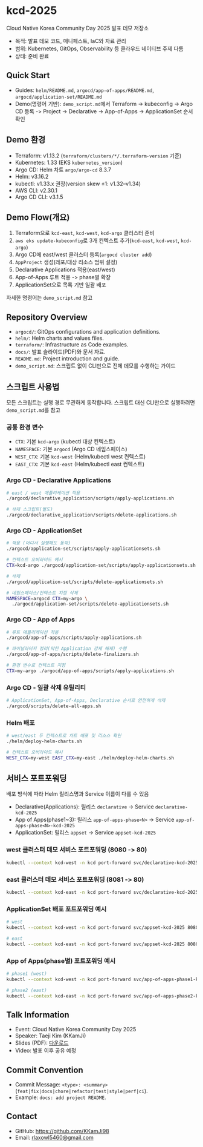 # kcd-2025

Cloud Native Korea Community Day 2025 발표 데모 저장소

- 목적: 발표 데모 코드, 매니페스트, IaC와 자료 관리
- 범위: Kubernetes, GitOps, Observability 등 클라우드 네이티브 주제 다룸
- 상태: 준비 완료

## Quick Start

- Guides: `helm/README.md`, `argocd/app-of-apps/README.md`, `argocd/application-set/README.md`
- Demo(명령어 기반): `demo_script.md`에서 Terraform -> kubeconfig -> Argo CD 등록 -> Project -> Declarative -> App-of-Apps -> ApplicationSet 순서 확인

## Demo 환경

- Terraform: v1.13.2 (`terraform/clusters/*/.terraform-version` 기준)
- Kubernetes: 1.33 (EKS `kubernetes_version`)
- Argo CD: Helm 차트 `argo/argo-cd` 8.3.7
- Helm: v3.16.2
- kubectl: v1.33.x 권장(version skew ±1: v1.32–v1.34)
- AWS CLI: v2.30.1
- Argo CD CLI: v3.1.5

## Demo Flow(개요)

1) Terraform으로 `kcd-east`, `kcd-west`, `kcd-argo` 클러스터 준비
2) `aws eks update-kubeconfig`로 3개 컨텍스트 추가(`kcd-east`, `kcd-west`, `kcd-argo`)
3) Argo CD에 east/west 클러스터 등록(`argocd cluster add`)
4) `AppProject` 생성(레포/대상 리소스 범위 설정)
5) Declarative Applications 적용(east/west)
6) App-of-Apps 루트 적용 -> phase별 확장
7) ApplicationSet으로 목록 기반 일괄 배포

자세한 명령어는 `demo_script.md` 참고

## Repository Overview

- `argocd/`: GitOps configurations and application definitions.
- `helm/`: Helm charts and values files.
- `terraform/`: Infrastructure as Code examples.
- `docs/`: 발표 슬라이드(PDF)와 문서 자료.
- `README.md`: Project introduction and guide.
- `demo_script.md`: 스크립트 없이 CLI만으로 전체 데모를 수행하는 가이드

## 스크립트 사용법

모든 스크립트는 실행 경로 무관하게 동작합니다. 스크립트 대신 CLI만으로 실행하려면 `demo_script.md`를 참고

### 공통 환경 변수

- `CTX`: 기본 `kcd-argo` (kubectl 대상 컨텍스트)
- `NAMESPACE`: 기본 `argocd` (Argo CD 네임스페이스)
- `WEST_CTX`: 기본 `kcd-west` (Helm/kubectl west 컨텍스트)
- `EAST_CTX`: 기본 `kcd-east` (Helm/kubectl east 컨텍스트)

### Argo CD - Declarative Applications

```bash
# east / west 애플리케이션 적용
./argocd/declarative_application/scripts/apply-applications.sh

# 삭제 스크립트(별도)
./argocd/declarative_application/scripts/delete-applications.sh
```

### Argo CD - ApplicationSet

```bash
# 적용 (어디서 실행해도 동작)
./argocd/application-set/scripts/apply-applicationsets.sh

# 컨텍스트 오버라이드 예시
CTX=kcd-argo ./argocd/application-set/scripts/apply-applicationsets.sh

# 삭제
./argocd/application-set/scripts/delete-applicationsets.sh

# 네임스페이스/컨텍스트 지정 삭제
NAMESPACE=argocd CTX=my-argo \
  ./argocd/application-set/scripts/delete-applicationsets.sh
```

### Argo CD - App of Apps

```bash
# 루트 애플리케이션 적용
./argocd/app-of-apps/scripts/apply-applications.sh

# 파이널라이저 정리(막힌 Application 강제 해제) 수행
./argocd/app-of-apps/scripts/delete-finalizers.sh

# 환경 변수로 컨텍스트 지정
CTX=my-argo ./argocd/app-of-apps/scripts/apply-applications.sh
```

### Argo CD - 일괄 삭제 유틸리티

```bash
# ApplicationSet, App-of-Apps, Declarative 순서로 안전하게 삭제
./argocd/scripts/delete-all-apps.sh
```

### Helm 배포

```bash
# west/east 두 컨텍스트로 차트 배포 및 리소스 확인
./helm/deploy-helm-charts.sh

# 컨텍스트 오버라이드 예시
WEST_CTX=my-west EAST_CTX=my-east ./helm/deploy-helm-charts.sh
```

## 서비스 포트포워딩

배포 방식에 따라 Helm 릴리스명과 Service 이름이 다를 수 있음

- Declarative(Applications): 릴리스 `declarative` -> Service `declarative-kcd-2025`
- App of Apps(phase1~3): 릴리스 `app-of-apps-phase<N>` -> Service `app-of-apps-phase<N>-kcd-2025`
- ApplicationSet: 릴리스 `appset` -> Service `appset-kcd-2025`

### west 클러스터 데모 서비스 포트포워딩 (8080 -> 80)

```bash
kubectl --context kcd-west -n kcd port-forward svc/declarative-kcd-2025 8080:80
```

### east 클러스터 데모 서비스 포트포워딩 (8081 -> 80)

```bash
kubectl --context kcd-east -n kcd port-forward svc/declarative-kcd-2025 8081:80
```

### ApplicationSet 배포 포트포워딩 예시

```bash
# west
kubectl --context kcd-west -n kcd port-forward svc/appset-kcd-2025 8080:80

# east
kubectl --context kcd-east -n kcd port-forward svc/appset-kcd-2025 8080:80
```

### App of Apps(phase별) 포트포워딩 예시

```bash
# phase1 (west)
kubectl --context kcd-west -n kcd port-forward svc/app-of-apps-phase1-kcd-2025 8080:80

# phase2 (east)
kubectl --context kcd-east -n kcd port-forward svc/app-of-apps-phase2-kcd-2025 8080:80
```

## Talk Information

- Event: Cloud Native Korea Community Day 2025
- Speaker: Taeji Kim (KKamJi)
- Slides (PDF): [다운로드](docs/presentation/ArgoCD와_함께하는_Multi-Cluster_운영.pdf)
- Video: 발표 이후 공유 예정

## Commit Convention

- Commit Message: `<type>: <summary>` (`feat|fix|docs|chore|refactor|test|style|perf|ci`).
- Example: `docs: add project README`.

## Contact

- GitHub: https://github.com/KKamJi98
- Email: rlaxowl5460@gmail.com
